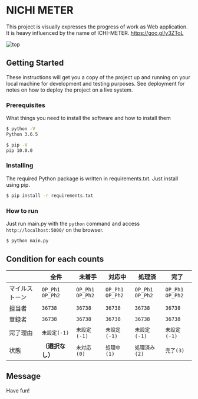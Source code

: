 # NICHI METER
This project is visually expresses the progress of work as Web application. It is heavy influenced by the name of ICHI-METER. https://goo.gl/y3ZToL

![top](https://raw.githubusercontent.com/nichigas/nichi_meter/screen_shot/static/image/screen_shot02.png?token=AALuRoMxyxH2VtWpKvjWCk0NenPNy64Sks5a4rcwwA%3D%3D)

## Getting Started

These instructions will get you a copy of the project up and running on your local machine for development and testing purposes. See deployment for notes on how to deploy the project on a live system.

### Prerequisites

What things you need to install the software and how to install them

```bash
$ python -V
Python 3.6.5

$ pip -V
pip 10.0.0
```

### Installing

The required Python package is written in requirements.txt. Just install using pip.

```bash
$ pip install -r requirements.txt
```

### How to run

Just run main.py with the `python` command and access `http://localhost:5000/` on the browser.

```bash
$ python main.py
```

## Condition for each counts

|  | 全件 | 未着手 | 対応中 | 処理済 | 完了 |
| --- | --- | --- | --- | --- | --- |
| マイルストーン | `OP_Ph1`<br/>`OP_Ph2` | `OP_Ph1`<br/>`OP_Ph2` | `OP_Ph1`<br/>`OP_Ph2` | `OP_Ph1`<br/>`OP_Ph2` | `OP_Ph1`<br/>`OP_Ph2` |
| 担当者 | `36738` | `36738` | `36738` | `36738` | `36738` |
| 登録者 | `36738` | `36738` | `36738` | `36738` | `36738` |
| 完了理由 | `未設定(-1)` | `未設定(-1)` | `未設定(-1)` | `未設定(-1)` | `未設定(-1)` |
| 状態 | **（選択なし）** | `未対応(0)` | `処理中(1)` | `処理済み(2)` | `完了(3)` |


## Message

Have fun!
